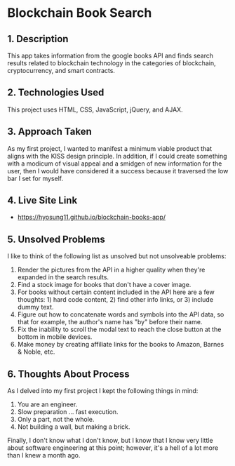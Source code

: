 # Blockchain Book Search

## 1. Description
  This app takes information from the google books API and finds search results related to blockchain technology in the categories of blockchain, cryptocurrency, and smart contracts.

## 2. Technologies Used
This project uses HTML, CSS, JavaScript, jQuery, and AJAX.

## 3. Approach Taken
As my first project, I wanted to manifest a minimum viable product that aligns with the KISS design principle. In addition, if I could create something with a modicum of visual appeal and a smidgen of new information for the user, then I would have considered it a success because it traversed the low bar I set for myself.

## 4. Live Site Link
- https://hyosung11.github.io/blockchain-books-app/

## 5. Unsolved Problems
I like to think of the following list as unsolved but not unsolveable problems:
  1. Render the pictures from the API in a higher quality when they're expanded in the search results.
  2. Find a stock image for books that don't have a cover image.
  3. For books without certain content included in the API here are a few thoughts: 1) hard code content, 2) find other info links, or 3) include dummy text.
  4. Figure out how to concatenate words and symbols into the API data, so that for example, the author's name has "by" before their name.
  5. Fix the inability to scroll the modal text to reach the close button at the bottom in mobile devices.
  6. Make money by creating affiliate links for the books to Amazon, Barnes & Noble, etc.

## 6. Thoughts About Process
As I delved into my first project I kept the following things in mind:
  1. You are an engineer.
  2. Slow preparation ... fast execution.
  3. Only a part, not the whole.
  4. Not building a wall, but making a brick.

Finally, I don't know what I don't know, but I know that I know very little about software engineering at this point; however, it's a hell of a lot more than I knew a month ago.
